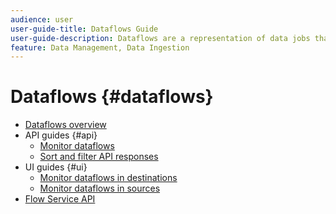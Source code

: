 ```yaml
---
audience: user
user-guide-title: Dataflows Guide
user-guide-description: Dataflows are a representation of data jobs that move data across Platform.
feature: Data Management, Data Ingestion
---
```


# Dataflows {#dataflows}

- [Dataflows overview](./home.md)
- API guides {#api}
  - [Monitor dataflows](./api/monitor.md)
  - [Sort and filter API responses](./api/sort-and-filter.md)
- UI guides {#ui}
  - [Monitor dataflows in destinations](./ui/monitor-destinations.md)
  - [Monitor dataflows in sources](./ui/monitor-sources.md)
- [Flow Service API](https://www.adobe.io/experience-platform-apis/references/flow-service/)